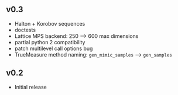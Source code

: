 ## v0.3
- Halton + Korobov sequences
- doctests
- Lattice MPS backend: 250 --> 600 max dimensions
- partial python 2 compatibility
- patch multilevel call options bug
- TrueMeasure method naming: `gen_mimic_samples` --> `gen_samples`
## v0.2
- Initial release